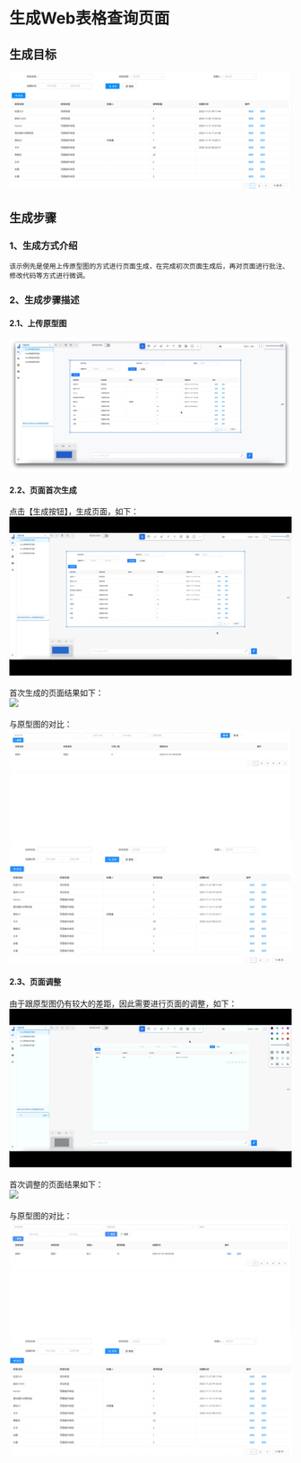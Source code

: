 # 生成Web表格查询页面

## 生成目标

![](./assets/examples/Web/标签查询表格.png)

## 生成步骤

### 1、生成方式介绍
    该示例先是使用上传原型图的方式进行页面生成，在完成初次页面生成后，再对页面进行批注、修改代码等方式进行微调。
### 2、生成步骤描述
#### 2.1、上传原型图
![](./assets/examples/Web/webcrud-1.jpg)
#### 2.2、页面首次生成

点击【生成按钮】，生成页面，如下：
![](./assets/examples/Web/webcrud-4.gif)
<br><br>
首次生成的页面结果如下：
<br><image width=auto height=auto src="./assets/examples/Web/webcrud-2.jpg"/>
<br><br>
与原型图的对比：
![](./assets/examples/Web/webcrud-3.png)

#### 2.3、页面调整

由于跟原型图仍有较大的差距，因此需要进行页面的调整，如下：
![](./assets/examples/Web/webcrud-6.gif)
<br><br>
首次调整的页面结果如下：
<br><image width=auto height=auto src="./assets/examples/Web/webcrud-5.jpg"/>
<br><br>
与原型图的对比：
![](./assets/examples/Web/webcrud-7.png)

